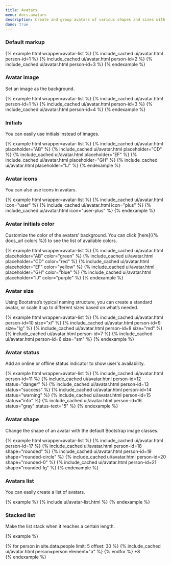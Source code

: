 ```yaml
---
title: Avatars
menu: docs.avatars
description: Create and group avatars of various shapes and sizes with one component.
done: true
---
```


### Default markup

{% example html wrapper=avatar-list %}
{% include_cached ui/avatar.html person-id=1 %}
{% include_cached ui/avatar.html person-id=2 %}
{% include_cached ui/avatar.html person-id=3 %}
{% endexample %}

### Avatar image

Set an image as the background.

{% example html wrapper=avatar-list %}
{% include_cached ui/avatar.html person-id=1 %}
{% include_cached ui/avatar.html person-id=3 %}
{% include_cached ui/avatar.html person-id=4 %}
{% endexample %}

### Initials

You can easily use initials instead of images.

{% example html wrapper=avatar-list %}
{% include_cached ui/avatar.html placeholder="AB" %}
{% include_cached ui/avatar.html placeholder="CD" %}
{% include_cached ui/avatar.html placeholder="EF" %}
{% include_cached ui/avatar.html placeholder="GH" %}
{% include_cached ui/avatar.html placeholder="IJ" %}
{% endexample %}

### Avatar icons

You can also use icons in avatars.

{% example html wrapper=avatar-list %}
{% include_cached ui/avatar.html icon="user" %}
{% include_cached ui/avatar.html icon="plus" %}
{% include_cached ui/avatar.html icon="user-plus" %}
{% endexample %}

### Avatar initials color

Customize the color of the avatars' background. You can click [here]({% docs_url colors %}) to see the list of available colors.

{% example html wrapper=avatar-list %}
{% include_cached ui/avatar.html placeholder="AB" color="green" %}
{% include_cached ui/avatar.html placeholder="CD" color="red" %}
{% include_cached ui/avatar.html placeholder="EF" color="yellow" %}
{% include_cached ui/avatar.html placeholder="GH" color="blue" %}
{% include_cached ui/avatar.html placeholder="IJ" color="purple" %}
{% endexample %}

### Avatar size

Using Bootstrap’s typical naming structure, you can create a standard avatar, or scale it up to different sizes based on what’s needed.

{% example html wrapper=avatar-list %}
{% include_cached ui/avatar.html person-id=10 size="xl" %}
{% include_cached ui/avatar.html person-id=9 size="lg" %}
{% include_cached ui/avatar.html person-id=8 size="md" %}
{% include_cached ui/avatar.html person-id=7 %}
{% include_cached ui/avatar.html person-id=6 size="sm" %}
{% endexample %}

### Avatar status

Add an online or offline status indicator to show user's availability.

{% example html wrapper=avatar-list %}
{% include_cached ui/avatar.html person-id=11 %}
{% include_cached ui/avatar.html person-id=12 status="danger" %}
{% include_cached ui/avatar.html person-id=13 status="success" %}
{% include_cached ui/avatar.html person-id=14 status="warning" %}
{% include_cached ui/avatar.html person-id=15 status="info" %}
{% include_cached ui/avatar.html person-id=16 status="gray" status-text="5" %}
{% endexample %}

### Avatar shape

Change the shape of an avatar with the default Bootstrap image classes.

{% example html wrapper=avatar-list %}
{% include_cached ui/avatar.html person-id=17 %}
{% include_cached ui/avatar.html person-id=18 shape="rounded" %}
{% include_cached ui/avatar.html person-id=19 shape="rounded-circle" %}
{% include_cached ui/avatar.html person-id=20 shape="rounded-0" %}
{% include_cached ui/avatar.html person-id=21 shape="rounded-lg" %}
{% endexample %}

### Avatars list

You can easily create a list of avatars.

{% example %}
{% include ui/avatar-list.html %}
{% endexample %}

### Stacked list

Make the list stack when it reaches a certain length.

{% example %}
<div class="avatar-list avatar-list-stacked">
  {% for person in site.data.people limit: 5 offset: 30 %}
  {% include_cached ui/avatar.html person=person element="a" %}
  {% endfor %}
  <span class="avatar" element="a">+8</span>
</div>
{% endexample %}
